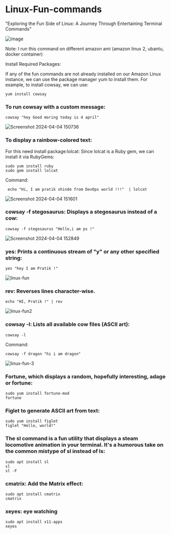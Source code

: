 # Linux-Fun-commands
"Exploring the Fun Side of Linux: A Journey Through Entertaining Terminal Commands" 

![image](https://github.com/Pratikshinde55/Linux-Fun-commands/assets/145910708/f6ed21dc-3f30-46b7-8089-5a4155273c6f)

Note: I run this command on different amazon ami (amazon linux 2, ubantu, docker container)


Install Required Packages:

If any of the fun commands are not already installed on our Amazon Linux instance, we can use the package manager yum to install them. For example,
to install cowsay, we can use:
    
    yum install cowsay

### To run cowsay with a custom message:
    
    cowsay "hey Good moring today is 4 april"

![Screenshot 2024-04-04 150736](https://github.com/Pratikshinde55/Linux-Fun-commands/assets/145910708/db5be2df-1a65-474e-9f4b-fa9c2ca25f3d)

### To display a rainbow-colored text:
For this need install package:lolcat: Since lolcat is a Ruby gem, we can install it via RubyGems:
    
    sudo yum install ruby
    sudo gem install lolcat

Command:
    
     echo "Hi, I am pratik shinde from DevOps world !!!"  | lolcat

![Screenshot 2024-04-04 151601](https://github.com/Pratikshinde55/Linux-Fun-commands/assets/145910708/a2255471-bedb-454d-9428-9852dbd384cd)

### cowsay -f stegosaurus: Displays a stegosaurus instead of a cow:
   
    cowsay -f stegosaurus "Hello,i am ps !"

![Screenshot 2024-04-04 152849](https://github.com/Pratikshinde55/Linux-Fun-commands/assets/145910708/1444e7cd-e359-44f6-af10-dcf4fdb35058)

### yes: Prints a continuous stream of "y" or any other specified string:
   
    yes "hey I am Pratik !"

![linux-fun](https://github.com/Pratikshinde55/Linux-Fun-commands/assets/145910708/48a9299b-3db7-4efe-a1f1-a064da1559d3)

### rev: Reverses lines character-wise.
   
    echo "HI, Pratik !" | rev

![linux-fun2](https://github.com/Pratikshinde55/Linux-Fun-commands/assets/145910708/31d85e3f-37cb-4a8f-a4f8-66a39ad83ed1)

### cowsay -l: Lists all available cow files (ASCII art):
    
    cowsay -l

Command:
    
    cowsay -f dragon "hi i am dragon"

![linux-fun-3](https://github.com/Pratikshinde55/Linux-Fun-commands/assets/145910708/3f578534-336d-46eb-bf3e-9cd52b8fc595)

### Fortune, which displays a random, hopefully interesting, adage or fortune:

    sudo yum install fortune-mod
    fortune

### Figlet to generate ASCII art from text:

    sudo yum install figlet
    figlet "Hello, world!"

### The sl command is a fun utility that displays a steam locomotive animation in your terminal. It's a humorous take on the common mistype of sl instead of ls:

    sudo apt install sl
    sl
    sl -F

### cmatrix: Add the Matrix effect:

    sudo apt install cmatrix
    cmatrix

### xeyes: eye watching 

    sudo apt install x11-apps
    xeyes
